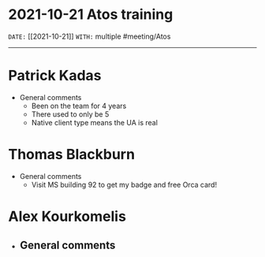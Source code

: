 # 2021-10-21 Atos training
`DATE:` [[2021-10-21]]
`WITH:` multiple
#meeting/Atos

---
#  Patrick Kadas
- General comments
	- Been on the team for 4 years
	- There used to only be 5
	- Native client type means the UA is real

# Thomas Blackburn
- General comments
	- Visit MS building 92 to get my badge and free Orca card!

# Alex Kourkomelis
- General comments
	- 